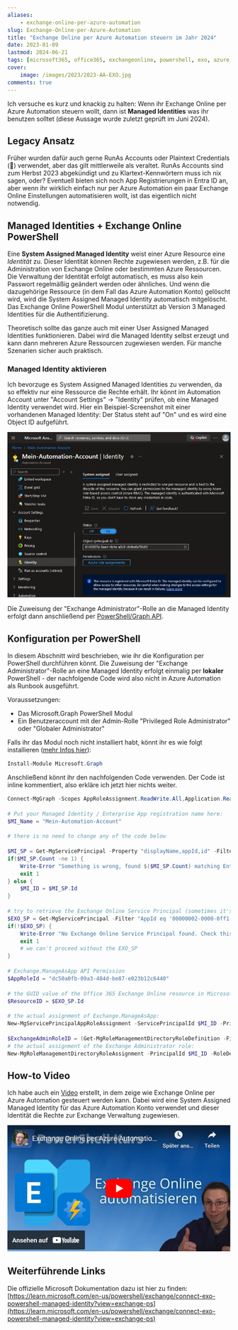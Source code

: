 ```yaml
---
aliases:
    - exchange-online-per-azure-automation
slug: Exchange-Online-per-Azure-Automation
title: "Exchange Online per Azure Automation steuern im Jahr 2024"
date: 2023-01-09
lastmod: 2024-06-21
tags: [microsoft365, office365, exchangeonline, powershell, exo, azure, azureautomation]
cover:
    image: /images/2023/2023-AA-EXO.jpg
comments: true    
---
```


Ich versuche es kurz und knackig zu halten:
Wenn ihr Exchange Online per Azure Automation steuern wollt, dann ist **Managed Identities** was ihr benutzen solltet (diese Aussage wurde zuletzt geprüft im Juni 2024).

## Legacy Ansatz

Früher wurden dafür auch gerne RunAs Accounts oder Plaintext Credentials (🤢) verwendet, aber das gilt mittlerweile als veraltet. RunAs Accounts sind zum Herbst 2023 abgekündigt und zu Klartext-Kennwörtern muss ich nix sagen, oder?
Eventuell bieten sich noch App Registrierungen in Entra ID an, aber wenn ihr wirklich einfach nur per Azure Automation ein paar Exchange Online Einstellungen automatisieren wollt, ist das eigentlich nicht notwendig.

## Managed Identities + Exchange Online PowerShell

Eine **System Assigned Managed Identity** weist einer Azure Resource eine *Identität* zu. Dieser Identität können Rechte zugewiesen werden, z.B. für die Administration von Exchange Online oder bestimmten Azure Ressourcen. Die Verwaltung der Identität erfolgt automatisch, es muss also kein Passwort regelmäßig geändert werden oder ähnliches. Und wenn die dazugehörige Ressource (in dem Fall das Azure Automation Konto) gelöscht wird, wird die System Assigned Managed Identity automatisch mitgelöscht.
Das Exchange Online PowerShell Modul unterstützt ab Version 3 Managed Identities für die Authentifizierung.

Theoretisch sollte das ganze auch mit einer User Assigned Managed Identities funktionieren. Dabei wird die Managed Identity selbst erzeugt und kann dann mehreren Azure Ressourcen zugewiesen werden. Für manche Szenarien sicher auch praktisch.

### Managed Identity aktivieren

Ich bevorzuge es System Assigned Managed Identities zu verwenden, da so effektiv nur eine Ressource die Rechte erhält. Ihr könnt im Automation Account unter "Account Settings" -> "Identity" prüfen, ob eine Managed Identity verwendet wird. Hier ein Beispiel-Screenshot mit einer vorhandenen Managed Identity: Der Status steht auf "On" und es wird eine Object ID aufgeführt.

[![Beispiel für einen Azure Automation Account mit einer System Assigned Managed Identity](/images/2024/2024-06-21_AutomationAccount-Managed-Identity.jpg "Beispiel für einen Azure Automation Account mit einer System Assigned Managed Identity")](/images/2024/2024-06-21_AutomationAccount-Managed-Identity.jpg)

Die Zuweisung der "Exchange Administrator"-Rolle an die Managed Identity erfolgt dann anschließend per [PowerShell/Graph API](#konfiguration-per-powershell).

## Konfiguration per PowerShell

In diesem Abschnitt wird beschrieben, wie ihr die Konfiguration per PowerShell durchführen könnt. Die Zuweisung der "Exchange Administrator"-Rolle an eine Managed Identity erfolgt einmalig per **lokaler** PowerShell - der nachfolgende Code wird also nicht in Azure Automation als Runbook ausgeführt.

Voraussetzungen:

- Das Microsoft.Graph PowerShell Modul
- Ein Benutzeraccount mit der Admin-Rolle "Privileged Role Administrator" oder "Globaler Administrator"

Falls ihr das Modul noch nicht installiert habt, könnt ihr es wie folgt installieren ([mehr Infos hier](https://learn.microsoft.com/en-us/powershell/microsoftgraph/installation?view=graph-powershell-1.0)):

```powershell
Install-Module Microsoft.Graph
```

Anschließend könnt ihr den nachfolgenden Code verwenden. Der Code ist inline kommentiert, also erkläre ich jetzt hier nichts weiter.

```powershell
Connect-MgGraph -Scopes AppRoleAssignment.ReadWrite.All,Application.Read.All,RoleManagement.ReadWrite.Directory

# Put your Managed Identity / Enterprise App registration name here:
$MI_Name = "Mein-Automation-Account" 

# there is no need to change any of the code below

$MI_SP = Get-MgServicePrincipal -Property "displayName,appId,id" -Filter "servicePrincipalType eq 'ManagedIdentity' and DisplayName eq '$($MI_Name)'" -ErrorAction Stop
if($MI_SP.Count -ne 1) {
    Write-Error "Something is wrong, found $($MI_SP.Count) matching Entra Service Principals. Aborting..."
    exit 1
} else {
    $MI_ID = $MI_SP.Id
}

# try to retrieve the Exchange Online Service Principal (sometimes it's not available)
$EXO_SP = Get-MgServicePrincipal -Filter "AppId eq '00000002-0000-0ff1-ce00-000000000000'"
if(!$EXO_SP) {
    Write-Error "No Exchange Online Service Principal found. Check this for troubleshooting: https://learn.microsoft.com/en-us/powershell/exchange/connect-exo-powershell-managed-identity?view=exchange-ps#what-to-do-if-the-office-365-exchange-online-resource-is-not-available-in-microsoft-entra-id"
    exit 1
    # we can't proceed without the EXO_SP
}

# Exchange.ManageAsApp API Permission
$AppRoleId = "dc50a0fb-09a3-484d-be87-e023b12c6440" 

# the GUID value of the Office 365 Exchange Online resource in Microsoft Entra ID. The AppId value is the same in every organization, but the Id value is different in every organization.
$ResourceID = $EXO_SP.Id 

# the actual assignment of Exchange.ManageAsApp:
New-MgServicePrincipalAppRoleAssignment -ServicePrincipalId $MI_ID -PrincipalId $MI_ID -AppRoleId $AppRoleID -ResourceId $ResourceID

$ExchangeAdminRoleID = (Get-MgRoleManagementDirectoryRoleDefinition -Filter "DisplayName eq 'Exchange Administrator'").Id
# the actual assignment of the Exchange Administrator role:
New-MgRoleManagementDirectoryRoleAssignment -PrincipalId $MI_ID -RoleDefinitionId $ExchangeAdminRoleID -DirectoryScopeId "/"
```

## How-to Video

Ich habe auch ein [Video](https://www.youtube.com/watch?v=unXf7ma1NR4) erstellt, in dem zeige wie Exchange Online per Azure Automation gesteuert werden kann. Dabei wird eine System Assigned Managed Identity für das Azure Automation Konto verwendet und dieser Identität die Rechte zur Exchange Verwaltung zugewiesen.

[![Exchange Online per Azure Automation verwalten (YouTube)](/images/2023/2023-01-09_Azure_Automation_Exchange_online_thumbnail.png "Exchange Online per Azure Automation verwalten (YouTube)")](https://www.youtube.com/watch?v=unXf7ma1NR4)

## Weiterführende Links

Die offizielle Microsoft Dokumentation dazu ist hier zu finden: [https://learn.microsoft.com/en-us/powershell/exchange/connect-exo-powershell-managed-identity?view=exchange-ps](https://learn.microsoft.com/en-us/powershell/exchange/connect-exo-powershell-managed-identity?view=exchange-ps)
